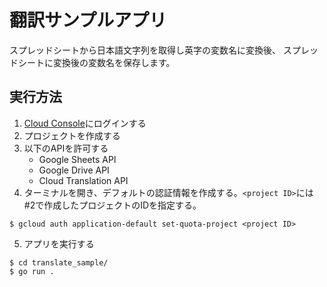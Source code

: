 # 翻訳サンプルアプリ

スプレッドシートから日本語文字列を取得し英字の変数名に変換後、
スプレッドシートに変換後の変数名を保存します。

## 実行方法
1. [Cloud Console](https://console.cloud.google.com/)にログインする
2. プロジェクトを作成する
3. 以下のAPIを許可する
    - Google Sheets API
    - Google Drive API
    - Cloud Translation API
4. ターミナルを開き、デフォルトの認証情報を作成する。`<project ID>`には#2で作成したプロジェクトのIDを指定する。
```
$ gcloud auth application-default set-quota-project <project ID>
```
5. アプリを実行する
```
$ cd translate_sample/
$ go run .
```

